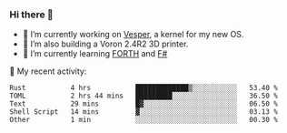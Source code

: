 ### Hi there 👋

<!--
**berkus/berkus** is a ✨ _special_ ✨ repository because its `README.md` (this file) appears on your GitHub profile.

Here are some ideas to get you started:

- 🔭 I’m currently working on ...
- 🌱 I’m currently learning ...
- 👯 I’m looking to collaborate on ...
- 🤔 I’m looking for help with ...
- 💬 Ask me about ...
- 📫 How to reach me: ...
- 😄 Pronouns: ...
- ⚡ Fun fact: ...
-->

- 🔭 I’m currently working on [Vesper](https://github.com/metta-systems/vesper), a kernel for my new OS.
- 🔭 I’m also building a Voron 2.4R2 3D printer.
- 🌱 I’m currently learning [FORTH](http://forth.com/starting-forth/) and [F#](https://fsharpforfunandprofit.com/)

💼 My recent activity:

<!--START_SECTION:waka-->

```text
Rust           4 hrs           █████████████▒░░░░░░░░░░░   53.40 %
TOML           2 hrs 44 mins   █████████░░░░░░░░░░░░░░░░   36.50 %
Text           29 mins         █▓░░░░░░░░░░░░░░░░░░░░░░░   06.50 %
Shell Script   14 mins         ▓░░░░░░░░░░░░░░░░░░░░░░░░   03.13 %
Other          1 min           ░░░░░░░░░░░░░░░░░░░░░░░░░   00.30 %
```

<!--END_SECTION:waka-->
